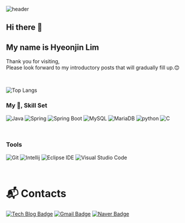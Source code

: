 ![header](https://capsule-render.vercel.app/api?type=waving&color=gradient&height=300&section=header&text=HyeonJin%20Lim&fontSize=90&animation=fadeIn&fontAlignY=38&descAlignY=51&descAlign=62)

## Hi there 👋
## My name is Hyeonjin Lim

Thank you for visiting,</br>
Please look forward to my introductory posts that will gradually fill up.😊

</br>

![Top Langs](https://github-readme-stats.vercel.app/api/top-langs/?username=jini5&layout=compact&theme=radical)

<!--[![Solved.ac Profile](http://mazassumnida.wtf/api/v2/generate_badge?boj=lim789789)](https://solved.ac/lim789789/)
-->


### My 📝, Skill Set
![Java](https://img.shields.io/badge/Java-007396.svg?&style=for-the-badge&logo=Java&logoColor=white)
![Spring](https://img.shields.io/badge/Spring-6DB33F.svg?&style=for-the-badge&logo=Spring&logoColor=white)
![Spring Boot](https://img.shields.io/badge/Spring_Boot-6DB33F?style=for-the-badge&logo=Spring-Boot&logoColor=white)
![MySQL](https://img.shields.io/badge/MySQL-4479A1.svg?&style=for-the-badge&logo=MySQL&logoColor=white)
![MariaDB](https://img.shields.io/badge/MariaDB-003545.svg?&style=for-the-badge&logo=MariaDB&logoColor=white)
![python](https://img.shields.io/badge/Python-3766AB?style=for-the-badge&logo=Python&logoColor=white)
![C](https://img.shields.io/badge/C-A8B9CC?style=for-the-badge&logo=C&logoColor=white)


<br>



### Tools

![Git](https://img.shields.io/badge/Git-F05032.svg?&style=for-the-badge&logo=Git&logoColor=white)
![Intellij](https://img.shields.io/badge/IntelliJ_IDEA-000000?style=for-the-badge&logo=IntelliJ-IDEA&logoColor=white)
![Eclipse IDE](https://img.shields.io/badge/Eclipse%20IDE-2C2255.svg?&style=for-the-badge&logo=Eclipse%20IDE&logoColor=white)
![Visual Studio Code](https://img.shields.io/badge/Visual%20Studio%20Code-007ACC.svg?&style=for-the-badge&logo=Visual%20Studio%20Code&logoColor=white)

<br>



# :mailbox_with_mail: Contacts
[![Tech Blog Badge](http://img.shields.io/badge/-Tech%20blog-black?style=flat-square&logo=github&link=https://hjstoryy.tistory.com/)](https://hjstoryy.tistory.com/)
[![Gmail Badge](https://img.shields.io/badge/Gmail-d14836?style=flat-square&logo=Gmail&logoColor=white&link=mailto:lim789789@gmail.com)](mailto:lim789789@gmail.com)
[![Naver Badge](https://img.shields.io/badge/Naver-03C75A?style=flat-square&logo=Naver&logoColor=white&link=mailto:lim789789@naver.com)](mailto:lim789789@naver.com)

</br>
</br>
</br>


<!--
/ <img src="https://img.shields.io/badge/Python-3766AB?style=flat-square&logo=Python&logoColor=white"/></a> / 
  <img src="https://img.shields.io/badge/Java-007396?style=flat-square&logo=Java&logoColor=white"/></a> / 
  <img src="https://img.shields.io/badge/C++-00599C?style=flat-square&logo=C%2B%2B&logoColor=white"/></a> / 
  <img src="https://img.shields.io/badge/C-A8B9CC?style=flat-square&logo=C&logoColor=white"/></a>/ 


- **💛DevOps   :** / AWS / K8S / Docker /
- **💚Frontend :** / HTML5 / CSS3(SCSS) / JS(ES6) / React / Flutter /

**jini5/jini5** is a ✨ _special_ ✨ repository because its `README.md` (this file) appears on your GitHub profile.

Here are some ideas to get you started:

- 🔭 I’m currently working on ...
- 🌱 I’m currently learning ...
- 👯 I’m looking to collaborate on ...
- 🤔 I’m looking for help with ...
- 💬 Ask me about ...
- 📫 How to reach me: ...
- 😄 Pronouns: ...
- ⚡ Fun fact: ...
-->


